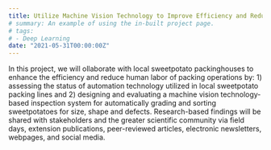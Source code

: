 ```yaml
---
title: Utilize Machine Vision Technology to Improve Efficiency and Reduce Labor of Local Sweetpotato Packing Lines (2021-2023, USDA-AMS-SCBGP, Completed)
# summary: An example of using the in-built project page.
# tags:
# - Deep Learning
date: "2021-05-31T00:00:00Z"
---
```

In this project, we will ollaborate with local sweetpotato packinghouses to enhance the efficiency and reduce human labor of packing operations by: 1) assessing the status of automation technology utilized in local sweetpotato packing lines and 2) designing and evaluating a machine vision technology-based inspection system for automatically grading and sorting sweetpotatoes for size, shape and defects. Research-based findings will be shared with stakeholders and the greater scientific community via field days, extension publications, peer-reviewed articles, electronic newsletters, webpages, and social media.
